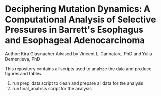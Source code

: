 # Deciphering Mutation Dynamics: A Computational Analysis of Selective Pressures in Barrett's Esophagus and Esophageal Adenocarcinoma

Author: Kira Glasmacher
Advised by Vincent L. Cannataro, PhD and Yulia Dementieva, PhD

This repository contains all scripts used to analyze the data and produce figures and tables.

1. run prep_data script to clean and prepare all data for the analysis
2. run final_analysis script for the analysis
